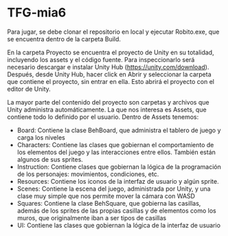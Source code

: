# TFG-mia6


Para jugar, se debe clonar el repositorio en local y ejecutar Robito.exe, que se encuentra dentro de la carpeta Build.

En la carpeta Proyecto se encuentra el proyecto de Unity en su totalidad, incluyendo los assets y el código fuente. Para inspeccionarlo será necesario descargar e instalar Unity Hub (https://unity.com/download). Después, desde Unity Hub, hacer click en Abrir y seleccionar la carpeta que contiene el proyecto, sin entrar en ella. Esto abrirá el proyecto con el editor de Unity.

La mayor parte del contenido del proyecto son carpetas y archivos que Unity administra automáticamente. La que nos interesa es Assets, que contiene todo lo definido por el usuario. Dentro de Assets tenemos:

 - Board: Contiene la clase BehBoard, que administra el tablero de juego y carga los niveles
 - Characters: Contiene las clases que gobiernan el comportamiento de los elementos del juego y las interacciones entre ellos. También están algunos de sus sprites.
 - Instruction: Contiene clases que gobiernan la lógica de la programación de los personajes: movimientos, condiciones, etc.
 - Resources: Contiene los iconos de la interfaz de usuario y algún sprite.
 - Scenes: Contiene la escena del juego, administrada por Unity, y una clase muy simple que nos permite mover la cámara con WASD
 - Squares: Contiene la clase BehSquare, que gobierna las casillas, además de los sprites de las propias casillas y de elementos como los muros, que originalmente iban a ser tipos de casillas
 - UI: Contiene las clases que gobiernan la lógica de la interfaz de usuario